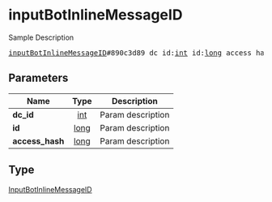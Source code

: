 # inputBotInlineMessageID

Sample Description

<pre>
<a href="../constructor/inputBotInlineMessageID.md">inputBotInlineMessageID</a>#890c3d89 dc_id:<a href="../type/int.md">int</a> id:<a href="../type/long.md">long</a> access_hash:<a href="../type/long.md">long</a> = <a href="../type/InputBotInlineMessageID.md">InputBotInlineMessageID</a>;</pre>
## Parameters

| Name | Type | Description |
|------|:----:|-------------|
| **dc_id** | <a href="../type/int.md">int</a> | Param description |
| **id** | <a href="../type/long.md">long</a> | Param description |
| **access_hash** | <a href="../type/long.md">long</a> | Param description |

## Type

<a href="../type/InputBotInlineMessageID.md">InputBotInlineMessageID</a>
